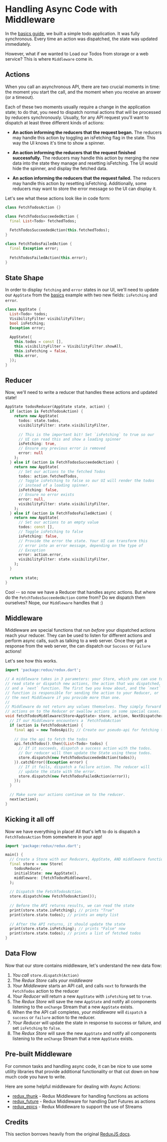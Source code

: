 # Handling Async Code with Middleware

In the [basics guide](https://github.com/johnpryan/redux.dart/blob/master/doc/basics.md), we built a simple todo application. It was fully synchronous. Every time an action was dispatched, the state was updated immediately.

However, what if we wanted to Load our Todos from storage or a web service? This is where `Middleware` come in.

## Actions

When you call an asynchronous API, there are two crucial moments in time: the moment you start the call, and the moment when you receive an answer (or a timeout).

Each of these two moments usually require a change in the application state; to do that, you need to dispatch normal actions that will be processed by reducers synchronously. Usually, for any API request you'll want to dispatch at least three different kinds of actions:

  * **An action informing the reducers that the request began.**
  The reducers may handle this action by toggling an isFetching flag in the state. This way the UI knows it's time to show a spinner.

  * **An action informing the reducers that the request finished successfully.**
  The reducers may handle this action by merging the new data into the state they manage and resetting isFetching. The UI would hide the spinner, and display the fetched data.

  * **An action informing the reducers that the request failed.**
  The reducers may handle this action by resetting isFetching. Additionally, some reducers may want to store the error message so the UI can display it.
  
Let's see what these actions look like in code form:

```dart
class FetchTodosAction {}

class FetchTodosSucceededAction {
  final List<Todo> fetchedTodos;
  
  FetchTodosSucceededAction(this.fetchedTodos);
}

class FetchTodosFailedAction {
  final Exception error;
  
  FetchTodosFailedAction(this.error);
}
```

## State Shape

In order to display `fetching` and `error` states in our UI, we'll need to update our `AppState` from the [basics](https://github.com/johnpryan/redux.dart/blob/master/doc/basics.md) example with two new fields: `isFetching` and `error`. 

```dart
class AppState {
  List<Todo> todos;
  VisibilityFilter visibilityFilter;
  bool isFetching;
  Exception error;
  
  AppState({ 
    this.todos = const [], 
    this.visibilityFilter = VisibilityFilter.showAll,
    this.isFetching = false,
    this.error,
  });
}
```

## Reducer

Now, we'll need to write a reducer that handles these actions and updated state!

```dart
AppState todosReducer(AppState state, action) {
  if (action is FetchTodosAction) {
    return new AppState(
      todos: state.todos,
      visibilityFilter: state.visibilityFilter,
      
      // This is the important bit! Set `isFetching` to true so our
      // UI can read this and show a loading spinner
      isFetching: true,
      // Ensure any previous error is removed
      error: null
    );
  } else if (action is FetchTodosSucceededAction) {
    return new AppState(
      // Set our actions to the fetched Todos
      todos: action.fetchedTodos,
      // Toggle isFetching to false so our UI will render the todos 
      // instead of a loading spinner.
      isFetching: false,
      // Ensure no error exists
      error: null,
      visibilityFilter: state.visibilityFilter,
    );    
  } else if (action is FetchTodosFailedAction) {
    return new AppState(
      // Set our actions to an empty value
      todos: const [],
      // Toggle isFetching to false
      isFetching: false,
      // Provide the error the state. Your UI can transform this 
      // error into an error message, depending on the type of
      // Exception 
      error: action.error,
      visibilityFilter: state.visibilityFilter,
    );    
  }
  
  return state;
}
```

Cool -- so now we have a Reducer that handles async actions. But where do the `FetchTodosSucceededAction` come from? Do we dispatch them ourselves? Nope, our `Middleware` handles that :)

## Middleware

Middleware are special functions that run *before* your dispatched actions reach your reducer. They can be used to listen for different actions and perform async calls, such as talking to a web server. Once they get a response from the web server, the can dispatch our `Success` or `Failure` actions!

Let's see how this works.

```dart
import 'package:redux/redux.dart';

// A middleware takes in 3 parameters: your Store, which you can use to
// read state or dispatch new actions, the action that was dispatched, 
// and a `next` function. The first two you know about, and the `next` 
// function is responsible for sending the action to your Reducer, or 
// the next Middleware if you provide more than one.
//
// Middleware do not return any values themselves. They simply forward
// actions on to the Reducer or swallow actions in some special cases.
void fetchTodosMiddleware(Store<AppState> store, action, NextDispatcher next) {
  // If our Middleware encounters a `FetchTodoAction`
  if (action is FetchTodosAction) {
    final api = new TodosApi(); // Create our pseudo-api for fetching todos
    
    // Use the api to fetch the todos
    api.fetchTodos().then((List<Todo> todos) {
      // If it succeeds, dispatch a success action with the todos.
      // Our reducer will then update the State using these todos.
      store.dispatch(new FetchTodosSucceededAction(todos));
    }).catchError((Exception error) {
      // If it fails, dispatch a failure action. The reducer will
      // update the state with the error.
      store.dispatch(new FetchTodosFailedAction(error));
    });  
  }
  
  // Make sure our actions continue on to the reducer.
  next(action);
}
```

## Kicking it all off

Now we have everything in place! All that's left to do is dispatch a `FetchTodosAction` from somewhere in your app!

```dart
import 'package:redux/redux.dart';

main() {
  // Create a Store with our Reducers, AppState, AND middleware function
  final store = new Store(
    todosReducer, 
    initialState: new AppState(), 
    middleware: [fetchTodosMiddleware],
  );
  
  // Dispatch the FetchTodosAction.
  store.dispatch(new FetchTodosAction());
  
  // Before the API returns results, we can read the state
  print(store.state.isFetching); // prints "True"
  print(store.state.todos); // prints an empty list
  
  // After the API returns, it should update the state
  print(store.state.isFetching); // prints "False" now
  print(store.state.todos); // prints a list of fetched todos
}
```

## Data Flow

Now that our store contains middleware, let's understand the new data flow:

  1. *You call* `store.dispatch(Action)`
  2. The *Redux Store* calls *your middleware*
  3. *Your Middleware* starts an API call, and calls `next` to forwards the `FetchTodos` action to the reducer
  4. *Your Reducer* will return a new `AppState` with `isFetching` set to `true`.
  5. The *Redux Store* will save the new `AppState` and notify all components listening to the `onChange` Stream that a new `AppState` exists.
  6. When the the API call completes, *your middleware* will `dispatch` a `success` or `failure` action to the reducer.
  7. *Your Reducer* will update the state in response to success or failure, and set `isFetching` to `false`.
  8. The *Redux Store* will save the new `AppState` and notify all components listening to the `onChange` Stream that a new `AppState` exists.
  
## Pre-built Middleware

For common tasks and handling async code, it can be nice to use some utility libraries that provide additional functionality or that cut down on how much code you have to write.

Here are some helpful middleware for dealing with Async Actions:

  * [redux_thunk](https://pub.dartlang.org/packages/redux_thunk) - Redux Middleware for handling functions as actions
  * [redux_future](https://pub.dartlang.org/packages/redux_future) - Redux Middleware for handling Dart Futures as actions
  * [redux_epics](https://pub.dartlang.org/packages/redux_epics) - Redux Middleware to support the use of Streams

## Credits

This section borrows heavily from the original [ReduxJS docs](https://redux.js.org/docs/advanced/AsyncActions.html).

